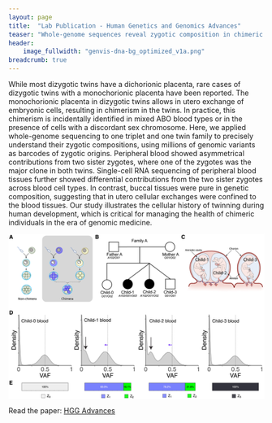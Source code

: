 ```yaml
---
layout: page
title:  "Lab Publication - Human Genetics and Genomics Advances"
teaser: "Whole-genome sequences reveal zygotic composition in chimeric twins"
header:
    image_fullwidth: "genvis-dna-bg_optimized_v1a.png"
breadcrumb: true
---
```

While most dizygotic twins have a dichorionic placenta, rare cases of dizygotic twins with a monochorionic placenta have been reported. The monochorionic placenta in dizygotic twins allows in utero exchange of embryonic cells, resulting in chimerism in the twins. In practice, this chimerism is incidentally identified in mixed ABO blood types or in the presence of cells with a discordant sex chromosome. Here, we applied whole-genome sequencing to one triplet and one twin family to precisely understand their zygotic compositions, using millions of genomic variants as barcodes of zygotic origins. Peripheral blood showed asymmetrical contributions from two sister zygotes, where one of the zygotes was the major clone in both twins. Single-cell RNA sequencing of peripheral blood tissues further showed differential contributions from the two sister zygotes across blood cell types. In contrast, buccal tissues were pure in genetic composition, suggesting that in utero cellular exchanges were confined to the blood tissues. Our study illustrates the cellular history of twinning during human development, which is critical for managing the health of chimeric individuals in the era of genomic medicine.


<div class="row">
    <div class="small-12 columns">
        <img src="/assets/img/news/twins_Yoon.jpeg">
    </div>
</div>

Read the paper: [HGG Advances](https://www.cell.com/hgg-advances/fulltext/S2666-2477(24)00040-X)
